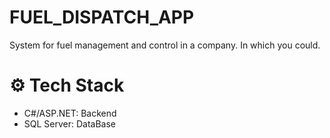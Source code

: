# FUEL_DISPATCH_APP
System for fuel management and control in a company. In which you could.
# ⚙️ Tech Stack
- C#/ASP.NET: Backend
- SQL Server: DataBase
